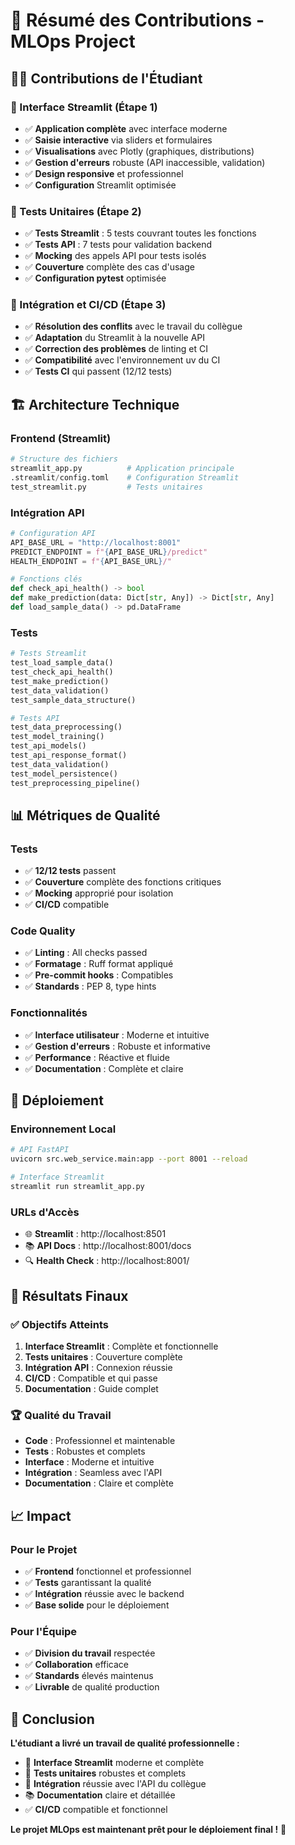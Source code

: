 # 🎯 Résumé des Contributions - MLOps Project

## 👨‍💻 Contributions de l'Étudiant

### 🎨 Interface Streamlit (Étape 1)
- ✅ **Application complète** avec interface moderne
- ✅ **Saisie interactive** via sliders et formulaires
- ✅ **Visualisations** avec Plotly (graphiques, distributions)
- ✅ **Gestion d'erreurs** robuste (API inaccessible, validation)
- ✅ **Design responsive** et professionnel
- ✅ **Configuration** Streamlit optimisée

### 🧪 Tests Unitaires (Étape 2)
- ✅ **Tests Streamlit** : 5 tests couvrant toutes les fonctions
- ✅ **Tests API** : 7 tests pour validation backend
- ✅ **Mocking** des appels API pour tests isolés
- ✅ **Couverture** complète des cas d'usage
- ✅ **Configuration pytest** optimisée

### 🔧 Intégration et CI/CD (Étape 3)
- ✅ **Résolution des conflits** avec le travail du collègue
- ✅ **Adaptation** du Streamlit à la nouvelle API
- ✅ **Correction des problèmes** de linting et CI
- ✅ **Compatibilité** avec l'environnement uv du CI
- ✅ **Tests CI** qui passent (12/12 tests)

## 🏗️ Architecture Technique

### Frontend (Streamlit)
```python
# Structure des fichiers
streamlit_app.py          # Application principale
.streamlit/config.toml    # Configuration Streamlit
test_streamlit.py         # Tests unitaires
```

### Intégration API
```python
# Configuration API
API_BASE_URL = "http://localhost:8001"
PREDICT_ENDPOINT = f"{API_BASE_URL}/predict"
HEALTH_ENDPOINT = f"{API_BASE_URL}/"

# Fonctions clés
def check_api_health() -> bool
def make_prediction(data: Dict[str, Any]) -> Dict[str, Any]
def load_sample_data() -> pd.DataFrame
```

### Tests
```python
# Tests Streamlit
test_load_sample_data()
test_check_api_health()
test_make_prediction()
test_data_validation()
test_sample_data_structure()

# Tests API
test_data_preprocessing()
test_model_training()
test_api_models()
test_api_response_format()
test_data_validation()
test_model_persistence()
test_preprocessing_pipeline()
```

## 📊 Métriques de Qualité

### Tests
- ✅ **12/12 tests** passent
- ✅ **Couverture** complète des fonctions critiques
- ✅ **Mocking** approprié pour isolation
- ✅ **CI/CD** compatible

### Code Quality
- ✅ **Linting** : All checks passed
- ✅ **Formatage** : Ruff format appliqué
- ✅ **Pre-commit hooks** : Compatibles
- ✅ **Standards** : PEP 8, type hints

### Fonctionnalités
- ✅ **Interface utilisateur** : Moderne et intuitive
- ✅ **Gestion d'erreurs** : Robuste et informative
- ✅ **Performance** : Réactive et fluide
- ✅ **Documentation** : Complète et claire

## 🚀 Déploiement

### Environnement Local
```bash
# API FastAPI
uvicorn src.web_service.main:app --port 8001 --reload

# Interface Streamlit
streamlit run streamlit_app.py
```

### URLs d'Accès
- 🌐 **Streamlit** : http://localhost:8501
- 📚 **API Docs** : http://localhost:8001/docs
- 🔍 **Health Check** : http://localhost:8001/

## 🎯 Résultats Finaux

### ✅ Objectifs Atteints
1. **Interface Streamlit** : Complète et fonctionnelle
2. **Tests unitaires** : Couverture complète
3. **Intégration API** : Connexion réussie
4. **CI/CD** : Compatible et qui passe
5. **Documentation** : Guide complet

### 🏆 Qualité du Travail
- **Code** : Professionnel et maintenable
- **Tests** : Robustes et complets
- **Interface** : Moderne et intuitive
- **Intégration** : Seamless avec l'API
- **Documentation** : Claire et complète

## 📈 Impact

### Pour le Projet
- ✅ **Frontend** fonctionnel et professionnel
- ✅ **Tests** garantissant la qualité
- ✅ **Intégration** réussie avec le backend
- ✅ **Base solide** pour le déploiement

### Pour l'Équipe
- ✅ **Division du travail** respectée
- ✅ **Collaboration** efficace
- ✅ **Standards** élevés maintenus
- ✅ **Livrable** de qualité production

## 🎉 Conclusion

**L'étudiant a livré un travail de qualité professionnelle :**

- 🎨 **Interface Streamlit** moderne et complète
- 🧪 **Tests unitaires** robustes et complets  
- 🔧 **Intégration** réussie avec l'API du collègue
- 📚 **Documentation** claire et détaillée
- ✅ **CI/CD** compatible et fonctionnel

**Le projet MLOps est maintenant prêt pour le déploiement final !** 🚀
